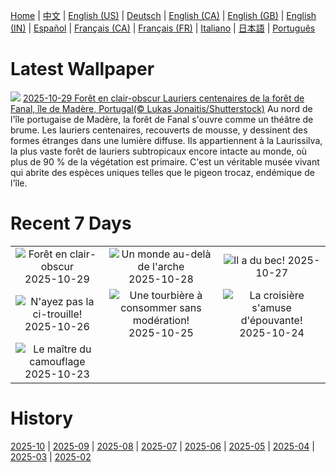 [Home](../README.md) | [中文](zh-CN.md) | [English (US)](en-US.md) | [Deutsch](de-DE.md) | [English (CA)](en-CA.md) | [English (GB)](en-GB.md) | [English (IN)](en-IN.md) | [Español](es-ES.md) | [Français (CA)](fr-CA.md) | [Français (FR)](fr-FR.md) | [Italiano](it-IT.md) | [日本語](ja-JP.md) | [Português](pt-BR.md)

# Latest Wallpaper
![](https://www.bing.com/th?id=OHR.FanalForest_FR-CA5981677765_UHD.jpg)
[2025-10-29 Forêt en clair-obscur Lauriers centenaires de la forêt de Fanal, île de Madère, Portugal(© Lukas Jonaitis/Shutterstock)](https://www.bing.com/th?id=OHR.FanalForest_FR-CA5981677765_UHD.jpg)
Au nord de l'île portugaise de Madère, la forêt de Fanal s'ouvre comme un théâtre de brume. Les lauriers centenaires, recouverts de mousse, y dessinent des formes étranges dans une lumière diffuse. Ils appartiennent à la Laurissilva, la plus vaste forêt de lauriers subtropicaux encore intacte au monde, où plus de 90 % de la végétation est primaire. C'est un véritable musée vivant qui abrite des espèces uniques telles que le pigeon trocaz, endémique de l'île.

# Recent 7 Days
|  |  |  |
|:---:|:---:|:---:|
| ![](https://www.bing.com/th?id=OHR.FanalForest_FR-CA5981677765_400x240.jpg "Forêt en clair-obscur") 2025-10-29 | ![](https://www.bing.com/th?id=OHR.TepliceRocks_FR-CA5818772698_400x240.jpg "Un monde au-delà de l'arche") 2025-10-28 | ![](https://www.bing.com/th?id=OHR.AfricanRaven_FR-CA5487866311_400x240.jpg "Il a du bec!") 2025-10-27 |
| ![](https://www.bing.com/th?id=OHR.PumpkinFarm_FR-CA5403887507_400x240.jpg "N'ayez pas la ci-trouille!") 2025-10-26 | ![](https://www.bing.com/th?id=OHR.MartimoaapaFinland_FR-CA5308818561_400x240.jpg "Une tourbière à consommer sans modération!") 2025-10-25 | ![](https://www.bing.com/th?id=OHR.QueenMary_FR-CA5150794228_400x240.jpg "La croisière s'amuse d'épouvante!") 2025-10-24 |
| ![](https://www.bing.com/th?id=OHR.SnowLeopard_FR-CA4982978167_400x240.jpg "Le maître du camouflage") 2025-10-23 |  |  |

# History
[2025-10](../archives/wallpaper/fr-CA/w_2025_10.md) | [2025-09](../archives/wallpaper/fr-CA/w_2025_09.md) | [2025-08](../archives/wallpaper/fr-CA/w_2025_08.md) | [2025-07](../archives/wallpaper/fr-CA/w_2025_07.md) | [2025-06](../archives/wallpaper/fr-CA/w_2025_06.md) | [2025-05](../archives/wallpaper/fr-CA/w_2025_05.md) | [2025-04](../archives/wallpaper/fr-CA/w_2025_04.md) | [2025-03](../archives/wallpaper/fr-CA/w_2025_03.md) | [2025-02](../archives/wallpaper/fr-CA/w_2025_02.md)
